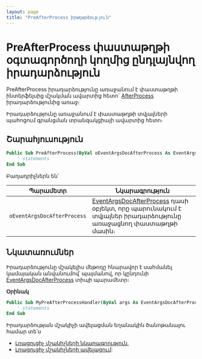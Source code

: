 ```yaml
---
layout: page
title: "PreAfterProcess իրադարձություն"
---
```


# PreAfterProcess փաստաթղթի օգտագործողի կողմից ընդլայնվող իրադարձություն

PreAfterProcess իրադարձությունը առաջանում է փաստաթղթի ինտերֆեյսից մշակման ավարտից հետո` [AfterProcess](../AfterProcess.md) իրադարձությունից առաջ։

Իրադարձությունը առաջանում է փաստաթղթի տվյալների պահոցում գրանցման տրանզակցիայի ավարտից հետո։

## Շարահյուսություն

``` vb
Public Sub PreAfterProcess(ByVal օEventArgsDocAfterProcess As EventArgsDocAfterProcess)  
    ' statements
End Sub
```

Բաղադրիչներն են՝


|Պարամետր|Նկարագրություն|
|--|--|
|`օEventArgsDocAfterProcess`| [EventArgsDocAfterProcess](../UserDefinedHandlers.md#eventargsdocafterprocess-class) դասի օբյեկտ, որը պարունակում է տվյալներ իրադարձությունը առաջացնող փաստաթղթի մասին։|

## Նկատառումներ

Իրադարձությունը մշակելիս մեթոդը հնարավոր է սահմանել կամայական անվանումով՝ պայմանով, որ կընդունի [EventArgsDocAfterProcess](../UserDefinedHandlers.md#eventargsdocafterprocess-class) տիպի պարամետր։

**Օրինակ**

``` vb
Public Sub MyPreAfterProcessHandler(ByVal args As EventArgsDocAfterProcess) 
    ' statements
End Sub
```

Իրադարձության մշակիչի ավելացման եղանակին ծանոթանալու համար տե՛ս 
* [Լրացուցիչ մշակիչների նկարագրություն](UserDefinedHandlers.md),
* [Լրացուցիչ մշակիչների ավելացում](UserDefinedHandlers.md#մշակիչների-գրանցում):